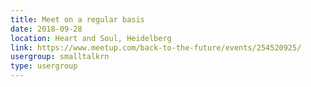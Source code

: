 ```yaml
---
title: Meet on a regular basis
date: 2018-09-28
location: Heart and Soul, Heidelberg
link: https://www.meetup.com/back-to-the-future/events/254520925/
usergroup: smalltalkrn
type: usergroup
---
```

